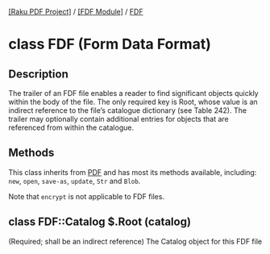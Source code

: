 [[Raku PDF Project]](https://pdf-raku.github.io)
 / [[FDF Module]](https://pdf-raku.github.io/FDF-raku)
 / [FDF](https://pdf-raku.github.io/FDF-raku/FDF)

class FDF (Form Data Format)
============================

Description
-----------

The trailer of an FDF file enables a reader to find significant objects quickly within the body of the file. The only required key is Root, whose value is an indirect reference to the file’s catalogue dictionary (see Table 242). The trailer may optionally contain additional entries for objects that are referenced from within the catalogue.

Methods
-------

This class inherits from [PDF](https://pdf-raku.github.io/PDF-raku) and has most its methods available, including: `new`, `open`, `save-as`, `update`, `Str` and `Blob`.

Note that `encrypt` is not applicable to FDF files.

class FDF::Catalog $.Root (catalog)
-----------------------------------

(Required; shall be an indirect reference) The Catalog object for this FDF file

